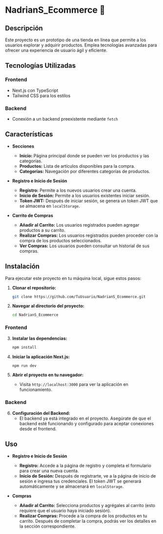 # NadrianS_Ecommerce 🛒

## Descripción

Este proyecto es un prototipo de una tienda en línea que permite a los usuarios explorar y adquirir productos. Emplea tecnologías avanzadas para ofrecer una experiencia de usuario ágil y eficiente.

## Tecnologías Utilizadas

### Frontend

- Next.js con TypeScript
- Tailwind CSS para los estilos

### Backend

- Conexión a un backend preexistente mediante `fetch`

## Características

- **Secciones**
  - **Inicio:** Página principal donde se pueden ver los productos y las categorías.
  - **Productos:** Lista de artículos disponibles para la compra.
  - **Categorías:** Navegación por diferentes categorías de productos.

- **Registro e Inicio de Sesión**
  - **Registro:** Permite a los nuevos usuarios crear una cuenta.
  - **Inicio de Sesión:** Permite a los usuarios existentes iniciar sesión.
  - **Token JWT:** Después de iniciar sesión, se genera un token JWT que se almacena en `localStorage`.

- **Carrito de Compras**
  - **Añadir al Carrito:** Los usuarios registrados pueden agregar productos a su carrito.
  - **Realizar Compras:** Los usuarios registrados pueden proceder con la compra de los productos seleccionados.
  - **Ver Compras:** Los usuarios pueden consultar un historial de sus compras.

## Instalación

Para ejecutar este proyecto en tu máquina local, sigue estos pasos:

1. **Clonar el repositorio:**

    ```bash
    git clone https://github.com/TuUsuario/NadrianS_Ecommerce.git
    ```

2. **Navegar al directorio del proyecto:**

    ```bash
    cd NadrianS_Ecommerce
    ```

### Frontend

3. **Instalar las dependencias:**

    ```bash
    npm install
    ```

4. **Iniciar la aplicación Next.js:**

    ```bash
    npm run dev
    ```

5. **Abrir el proyecto en tu navegador:**
   - Visita `http://localhost:3000` para ver la aplicación en funcionamiento.

### Backend

6. **Configuración del Backend:**
   - El backend ya está integrado en el proyecto. Asegúrate de que el backend esté funcionando y configurado para aceptar conexiones desde el frontend.

## Uso

- **Registro e Inicio de Sesión**
  - **Registro:** Accede a la página de registro y completa el formulario para crear una nueva cuenta.
  - **Inicio de Sesión:** Después de registrarte, ve a la página de inicio de sesión e ingresa tus credenciales. El token JWT se generará automáticamente y se almacenará en `localStorage`.

- **Compras**
  - **Añadir al Carrito:** Selecciona productos y agrégales al carrito (esto requiere que el usuario haya iniciado sesión).
  - **Realizar Compras:** Procede a la compra de los productos en tu carrito. Después de completar la compra, podrás ver los detalles en la sección correspondiente.
